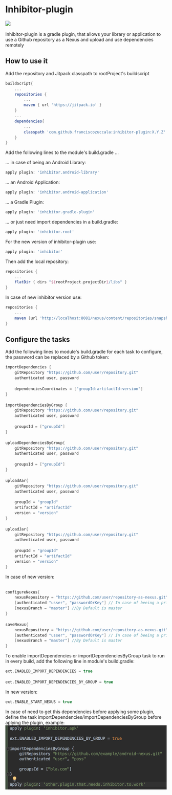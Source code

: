 # Inhibitor-plugin

[![](https://jitpack.io/v/franciscozuccala/inhibitor-plugin.svg)](https://jitpack.io/#franciscozuccala/inhibitor-plugin)

Inhibitor-plugin is a gradle plugin, that allows your library or application to use a Github repository
as a Nexus and upload and use dependencies remotely

## How to use it
Add the repository and Jitpack classpath to rootProject's buildscript
```gradle
buildScript{
    ...
    repositories {
        ...
        maven { url 'https://jitpack.io' }
    }
    ...
    dependencies{
        ...
        classpath 'com.github.franciscozuccala:inhibitor-plugin:X.Y.Z'
    }
}
```

Add the following lines to the module's build.gradle  ...

... in case of being an Android Library:
```gradle
apply plugin: 'inhibitor.android-library'
```

... an Android Application:
```gradle
apply plugin: 'inhibitor.android-application'
```

... a Gradle Plugin:
```gradle
apply plugin: 'inhibitor.gradle-plugin'
```

... or just need import dependencies in a build.gradle:
```gradle
apply plugin: 'inhibitor.root'
```

For the new version of inhibitor-plugin use:
```gradle
apply plugin: 'inhibitor'
```

Then add the local repository:
```gradle
repositories {
    ...
    flatDir { dirs "${rootProject.projectDir}/libs" }
}
```
In case of new inhibitor version use:
```gradle
repositories {
    ...
    maven {url 'http://localhost:8081/nexus/content/repositories/snapshots/'}
}
```

## Configure the tasks
Add the following lines to module's build.gradle for each task to configure, 
the password can be replaced by a Github token:

```gradle
importDependencies {
    gitRepository "https://github.com/user/repository.git"
    authenticated user, password

    dependenciesCoordinates = ["groupId:artifactId:version"]
}

importDependenciesByGroup {
    gitRepository "https://github.com/user/repository.git"
    authenticated user, password

    groupsId = ["groupId"]
}

uploadDependenciesByGroup{
    gitRepository "https://github.com/user/repository.git"
    authenticated user, password

    groupsId = ["groupId"]
}

uploadAar{
    gitRepository "https://github.com/user/repository.git"
    authenticated user, password

    groupId = "groupId"
    artifactId = "artifactId"
    version = "version"
}

uploadJar{
    gitRepository "https://github.com/user/repository.git"
    authenticated user, password

    groupId = "groupId"
    artifactId = "artifactId"
    version = "version"
}
```

In case of new version:
```gradle

configureNexus{
    nexusRepository = "https://github.com/user/repository-as-nexus.git"
    [authenticated "usser", "passwordOrKey"] // In case of beeing a private repository or need write access
    [nexusBranch = "master"] //By Default is master
}

saveNexus{
    nexusRepository = "https://github.com/user/repository-as-nexus.git"
    [authenticated "usser", "passwordOrKey"] // In case of beeing a private repository or need write access
    [nexusBranch = "master"] //By Default is master
}

```
To enable importDependencies or importDependenciesByGroup task to run in every build, add the following line
in module's build.gradle:
```gradle
ext.ENABLED_IMPORT_DEPENDENCIES = true

ext.ENABLED_IMPORT_DEPENDENCIES_BY_GROUP = true
```
In new version:
```gradle
ext.ENABLE_START_NEXUS = true
```
In case of need to get this dependencies before applying some plugin, define the task importDependencies/importDependenciesByGroup before aplying the plugin, example: 
![](docs/images/InhibitorExample01.png?raw=true)
